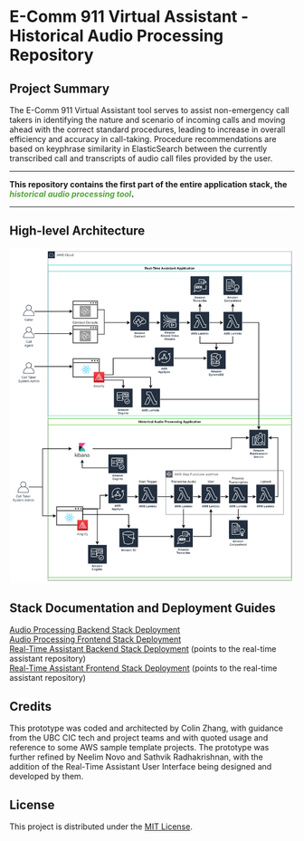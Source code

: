 # E-Comm 911 Virtual Assistant - Historical Audio Processing Repository

## Project Summary

The E-Comm 911 Virtual Assistant tool serves to assist non-emergency call takers in identifying the nature and 
scenario of incoming calls and moving ahead with the correct standard procedures, leading to increase in overall 
efficiency and accuracy in call-taking. Procedure recommendations are based on keyphrase similarity in ElasticSearch 
between the currently transcribed call and transcripts of audio call files provided by the user.

<hr/>

**This repository contains the first part of the entire application stack, the
<span style="color: #53a638;"> *historical audio processing tool*</span>.**

<hr/>

## High-level Architecture

![alt text](docs/ecomm911-AWS-diagram.png)

## Stack Documentation and Deployment Guides

[Audio Processing Backend Stack Deployment](docs/backend-README.md) \
[Audio Processing Frontend Stack Deployment](docs/frontend-README.md) \
[Real-Time Assistant Backend Stack Deployment](https://github.com/UBC-CIC/ecomm-911-real-time-assistant/blob/main/docs/backend-README.md) (points to the real-time assistant repository)\
[Real-Time Assistant Frontend Stack Deployment](https://github.com/UBC-CIC/ecomm-911-real-time-assistant/blob/main/docs/frontend-README.md) (points to the real-time assistant repository)

## Credits
This prototype was coded and architected by Colin Zhang, with guidance from the UBC CIC tech and project teams 
and with quoted usage and reference to some AWS sample template projects. The prototype was further refined by 
Neelim Novo and Sathvik Radhakrishnan, with the addition of the Real-Time Assistant User Interface being designed and developed by them. 

## License
This project is distributed under the [MIT License](./LICENSE).
